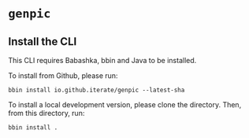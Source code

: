 # `genpic`

## Install the CLI

This CLI requires Babashka, bbin and Java to be installed.

To install from Github, please run:

    bbin install io.github.iterate/genpic --latest-sha

To install a local development version, please clone the directory.
Then, from this directory, run:

    bbin install .

